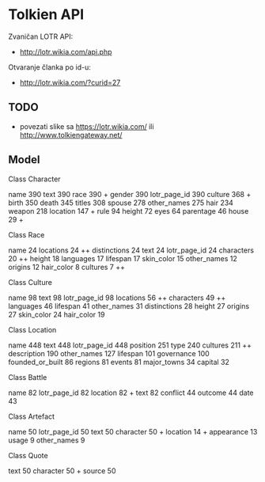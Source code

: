 # Tolkien API

Zvaničan LOTR API:
- http://lotr.wikia.com/api.php

Otvaranje članka po id-u:
- http://lotr.wikia.com/?curid=27

## TODO

- povezati slike sa https://lotr.wikia.com/ ili http://www.tolkiengateway.net/

## Model

Class Character

  name 390
  text 390
  race 390 +
  gender 390
  lotr_page_id 390
  culture 368 +
  birth 350
  death 345
  titles 308
  spouse 278
  other_names 275
  hair 234
  weapon 218
  location 147 +
  rule 94
  height 72
  eyes 64
  parentage 46
  house 29 +

Class Race

  name 24
  locations 24 ++
  distinctions 24
  text 24
  lotr_page_id 24
  characters 20 ++
  height 18
  languages 17
  lifespan 17
  skin_color 15
  other_names 12
  origins 12
  hair_color 8
  cultures 7 ++

Class Culture

  name 98
  text 98
  lotr_page_id 98
  locations 56 ++
  characters 49 ++
  languages 46
  lifespan 41
  other_names 31
  distinctions 28
  height 27
  origins 27
  skin_color 24
  hair_color 19

Class Location

  name 448
  text 448
  lotr_page_id 448
  position 251
  type 240
  cultures 211 ++
  description 190
  other_names 127
  lifespan 101
  governance 100
  founded_or_built 86
  regions 81
  events 81
  major_towns 34
  capital 32

Class Battle

  name 82
  lotr_page_id 82
  location 82 +
  text 82
  conflict 44
  outcome 44
  date 43

Class Artefact

  name 50
  lotr_page_id 50
  text 50
  character 50 +
  location 14 +
  appearance 13
  usage 9
  other_names 9

Class Quote

  text 50
  character 50 +
  source 50
